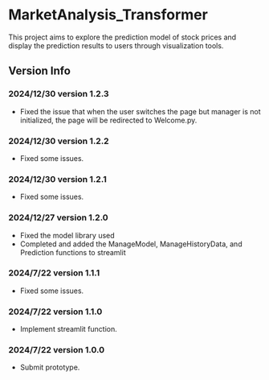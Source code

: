# MarketAnalysis_Transformer

This project aims to explore the prediction model of stock prices and display the prediction results to users through visualization tools.

## Version Info
### 2024/12/30 version 1.2.3
- Fixed the issue that when the user switches the page but manager is not initialized, the page will be redirected to Welcome.py.

### 2024/12/30 version 1.2.2
- Fixed some issues.

### 2024/12/30 version 1.2.1
- Fixed some issues.

### 2024/12/27 version 1.2.0
- Fixed the model library used
- Completed and added the ManageModel, ManageHistoryData, and Prediction functions to streamlit

### 2024/7/22 version 1.1.1
- Fixed some issues.

### 2024/7/22 version 1.1.0
- Implement streamlit function.

### 2024/7/22 version 1.0.0
- Submit prototype.
